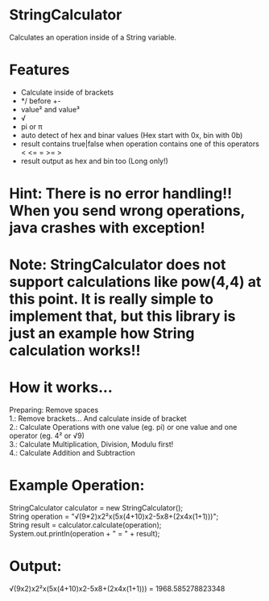 # StringCalculator
Calculates an operation inside of a String variable.

# Features
* Calculate inside of brackets
* */ before +-
* value² and value³
* √
* pi or π
* auto detect of hex and binar values (Hex start with 0x, bin with 0b)
* result contains true|false when operation contains one of this operators < <= = >= >
* result output as hex and bin too (Long only!)

# Hint: There is no error handling!! When you send wrong operations, java crashes with exception!
# Note: StringCalculator does not support calculations like pow(4,4) at this point. It is really simple to implement that, but this library is just an example how String calculation works!!

# How it works...

 Preparing: Remove spaces<br>
 1.: Remove brackets... And calculate inside of bracket<br>
 2.: Calculate Operations with one value (eg. pi) or one value and one operator (eg. 4² or √9)<br>
 3.: Calculate Multiplication, Division, Modulu first!<br>
 4.: Calculate Addition and Subtraction<br>
 
 # Example Operation:
 StringCalculator calculator = new StringCalculator();<br>
 String operation = "√(9\*2)x2²x(5x(4+10)x2-5x8+(2x4x(1+1)))";<br>
 String result = calculator.calculate(operation);<br>
 System.out.println(operation + " = " + result);<br>

# Output:<br>
 √(9x2)x2²x(5x(4+10)x2-5x8+(2x4x(1+1))) = 1968.585278823348<br>
